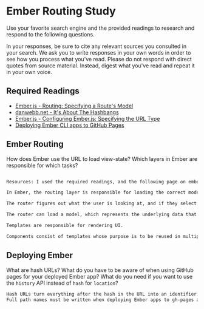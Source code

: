 # Ember Routing Study

Use your favorite search engine and the provided readings to research and
respond to the following questions.

In your responses, be sure to cite any relevant sources you consulted in your
search. We ask you to write responses in your own words in order to see how you
process what you've read. Please do not respond with direct quotes from source
material. Instead, digest what you've read and repeat it in your own voice.

## Required Readings

-   [Ember.js - Routing: Specifying a Route's Model](https://guides.emberjs.com/v2.5.0/routing/specifying-a-routes-model/)
-   [danwebb.net - It's About The Hashbangs](http://danwebb.net/2011/5/28/it-is-about-the-hashbangs)
-   [Ember.js - Configuring Ember.js: Specifying the URL Type](https://guides.emberjs.com/v2.5.0/configuring-ember/specifying-url-type/)
-   [Deploying Ember CLI apps to GitHub Pages](http://osxi.github.io/ember/github/git/2015/09/22/ember-cli-apps-on-github-pages.html)

## Ember Routing

How does Ember use the URL to load view-state? Which layers in Ember are
responsible for which tasks?

```md

Resources: I used the required readings, and the following page on emberigniter, for my answers. https://emberigniter.com/5-essential-ember-2.0-concepts/

In Ember, the routing layer is responsible for loading the correct model (based on the URL that is loaded), which is then passed on to a component, which is responsible for rendering a particular view state.

The router figures out what the user is looking at, and if they select something, the router maps the current URL to a route handler that will perform the correct action.

The router can load a model, which represents the underlying data that is shown to the user. The models can store the data to a database if the user leaves the page, or it can even store to the user's own database.  The data is stored as JSON.

Templates are responsible for rendering UI.

Components consist of templates whose purpose is to be reused in multiple view states, eliminating the need for repetitition in the other model-specific templates.
```

## Deploying Ember

What are hash URLs? What do you have to be aware of when using GitHub pages for
your deployed Ember app? What do you need if you want to use the `history` API
instead of `hash` for `location`?

```md
Hash URLs turn everything after the hash in the URL into an identifier.
Full path names must be written when deploying Ember apps to gh-pages and the config/environment.js must have a baseURL with a path that follows the naming convention of '/project-name'.  The history API requires all routes to be represented in the back end.
```
